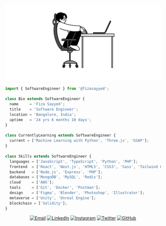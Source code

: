 <p align="center">
  <img src="https://github.com/fizasayyed/fizasayyed/blob/main/slouch-potato.png" />
</p>

```js
import { SoftwareEngineer } from '@fizasayyed';

class Bio extends SoftwareEngineer {
  name     = 'Fiza Sayyed';
  title    = 'Software Engineer';
  location = 'Bangalore, India';
  uptime   = '24 yrs 6 months 10 days';
}

class CurrentlyLearning extends SoftwareEngineer {
  current = ['Machine Learning with Python', 'Three.js', 'GSAP'];
}

class Skills extends SoftwareEngineer {
  languages = ['JavaScript', 'TypeScript', 'Python', 'PHP'];
  frontend  = ['React', 'Next.js', 'HTML5', 'CSS3', 'Sass', 'Tailwind CSS', 'Bootstrap', 'GSAP', 'Three.js'];
  backend   = ['Node.js', 'Express', 'PHP'];
  databases = ['MongoDB', 'MySQL', 'Redis'];
  cloud     = ['AWS'];
  tools     = ['Git', 'Docker', 'Postman'];
  design    = ['Figma', 'Blender', 'Photoshop', 'Illustrator'];
  metaverse = ['Unity', 'Unreal Engine'];
  blockchain = ['Solidity'];
}

```
<p align="center">
<a href="mailto:fizasayyed.se@gmail.com"><img src="https://github.com/simple-icons/simple-icons/blob/develop/icons/gmail.svg" alt="Email" height="30" width="40" /></a>
<a href="https://linkedin.com/in/fizasayyed7" target="_blank"><img src="https://raw.githubusercontent.com/rahuldkjain/github-profile-readme-generator/master/src/images/icons/Social/linked-in-alt.svg" alt="LinkedIn" height="30" width="40" /></a>
<a href="https://instagram.com/_fiza.sayyed_" target="_blank"><img src="https://raw.githubusercontent.com/rahuldkjain/github-profile-readme-generator/master/src/images/icons/Social/instagram.svg" alt="Instagram" height="30" width="40" /></a>
<a href="https://twitter.com/fizasayyed7" target="_blank"><img src="https://raw.githubusercontent.com/rahuldkjain/github-profile-readme-generator/master/src/images/icons/Social/twitter.svg" alt="Twitter" height="30" width="40" /></a>
<a href="https://github.com/fizasayyed" target="_blank"><img src="https://raw.githubusercontent.com/rahuldkjain/github-profile-readme-generator/master/src/images/icons/Social/github.svg" alt="GitHub" height="30" width="40" /></a>
</p>

